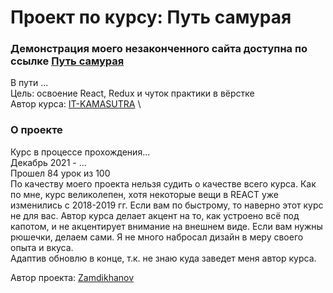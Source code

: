 # Проект по курсу: Путь самурая

### Демонстрация моего незаконченного сайта доступна по ссылке [Путь самурая](https://zamdikhanov.github.io/social-network/)

В пути ... \
Цель: освоение React, Redux и чуток практики в вёрстке \
Автор курса: [IT-KAMASUTRA](https://www.youtube.com/channel/UCTW0FUhT0m-Bqg2trTbSs0g) \


### О проекте

Курс в процессе прохождения...  \
Декабрь 2021 - ...  \
Прошел 84 урок из 100 \
По качеству моего проекта нельзя судить о качестве всего курса. Как по мне, курс великолепен, хотя некоторые вещи в REACT уже изменились с 2018-2019 гг. Если вам по быстрому, то наверно этот курс не для вас. Автор курса делает акцент на то, как устроено всё под капотом, и не акцентирует внимание на внешнем виде. Если вам нужны рюшечки, делаем сами. Я не много набросал дизайн в меру своего опыта и вкуса. \
Адаптив обновлю в конце, т.к. не знаю куда заведет меня автор курса.

Автор проекта: [Zamdikhanov](https://github.com/Zamdikhanov)